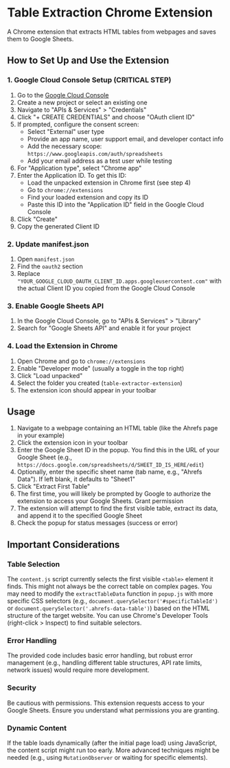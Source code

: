 # Table Extraction Chrome Extension

A Chrome extension that extracts HTML tables from webpages and saves them to Google Sheets.

## How to Set Up and Use the Extension

### 1. Google Cloud Console Setup (CRITICAL STEP)

1. Go to the [Google Cloud Console](https://console.cloud.google.com/)
2. Create a new project or select an existing one
3. Navigate to "APIs & Services" > "Credentials"
4. Click "+ CREATE CREDENTIALS" and choose "OAuth client ID"
5. If prompted, configure the consent screen:
   - Select "External" user type
   - Provide an app name, user support email, and developer contact info
   - Add the necessary scope: `https://www.googleapis.com/auth/spreadsheets`
   - Add your email address as a test user while testing
6. For "Application type", select "Chrome app"
7. Enter the Application ID. To get this ID:
   - Load the unpacked extension in Chrome first (see step 4)
   - Go to `chrome://extensions`
   - Find your loaded extension and copy its ID
   - Paste this ID into the "Application ID" field in the Google Cloud Console
8. Click "Create"
9. Copy the generated Client ID

### 2. Update manifest.json

1. Open `manifest.json`
2. Find the `oauth2` section
3. Replace `"YOUR_GOOGLE_CLOUD_OAUTH_CLIENT_ID.apps.googleusercontent.com"` with the actual Client ID you copied from the Google Cloud Console

### 3. Enable Google Sheets API

1. In the Google Cloud Console, go to "APIs & Services" > "Library"
2. Search for "Google Sheets API" and enable it for your project

### 4. Load the Extension in Chrome

1. Open Chrome and go to `chrome://extensions`
2. Enable "Developer mode" (usually a toggle in the top right)
3. Click "Load unpacked"
4. Select the folder you created (`table-extractor-extension`)
5. The extension icon should appear in your toolbar

## Usage

1. Navigate to a webpage containing an HTML table (like the Ahrefs page in your example)
2. Click the extension icon in your toolbar
3. Enter the Google Sheet ID in the popup. You find this in the URL of your Google Sheet (e.g., `https://docs.google.com/spreadsheets/d/SHEET_ID_IS_HERE/edit`)
4. Optionally, enter the specific sheet name (tab name, e.g., "Ahrefs Data"). If left blank, it defaults to "Sheet1"
5. Click "Extract First Table"
6. The first time, you will likely be prompted by Google to authorize the extension to access your Google Sheets. Grant permission
7. The extension will attempt to find the first visible table, extract its data, and append it to the specified Google Sheet
8. Check the popup for status messages (success or error)

## Important Considerations

### Table Selection

The `content.js` script currently selects the first visible `<table>` element it finds. This might not always be the correct table on complex pages. You may need to modify the `extractTableData` function in `popup.js` with more specific CSS selectors (e.g., `document.querySelector('#specificTableId')` or `document.querySelector('.ahrefs-data-table')`) based on the HTML structure of the target website. You can use Chrome's Developer Tools (right-click > Inspect) to find suitable selectors.

### Error Handling

The provided code includes basic error handling, but robust error management (e.g., handling different table structures, API rate limits, network issues) would require more development.

### Security

Be cautious with permissions. This extension requests access to your Google Sheets. Ensure you understand what permissions you are granting.

### Dynamic Content

If the table loads dynamically (after the initial page load) using JavaScript, the content script might run too early. More advanced techniques might be needed (e.g., using `MutationObserver` or waiting for specific elements).